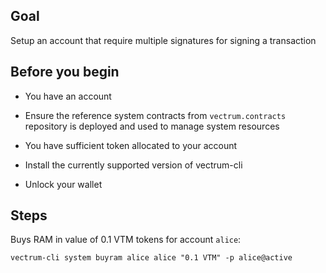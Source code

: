 ## Goal

Setup an account that require multiple signatures for signing a transaction

## Before you begin

* You have an account

* Ensure the reference system contracts from `vectrum.contracts` repository is deployed and used to manage system resources

* You have sufficient token allocated to your account

* Install the currently supported version of vectrum-cli

* Unlock your wallet

## Steps

Buys RAM in value of 0.1 VTM tokens for account `alice`:

```shell
vectrum-cli system buyram alice alice "0.1 VTM" -p alice@active
```